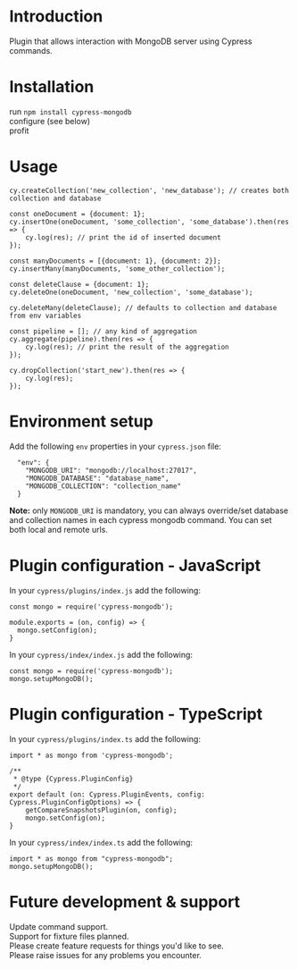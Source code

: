 # Introduction

Plugin that allows interaction with MongoDB server using Cypress commands.

# Installation

run `npm install cypress-mongodb`<br>
configure (see below)<br>
profit

# Usage

```
cy.createCollection('new_collection', 'new_database'); // creates both collection and database

const oneDocument = {document: 1};
cy.insertOne(oneDocument, 'some_collection', 'some_database').then(res => {
    cy.log(res); // print the id of inserted document
});

const manyDocuments = [{document: 1}, {document: 2}];
cy.insertMany(manyDocuments, 'some_other_collection');

const deleteClause = {document: 1};
cy.deleteOne(oneDocument, 'new_collection', 'some_database');

cy.deleteMany(deleteClause); // defaults to collection and database from env variables

const pipeline = []; // any kind of aggregation
cy.aggregate(pipeline).then(res => {
    cy.log(res); // print the result of the aggregation
});

cy.dropCollection('start_new').then(res => {
    cy.log(res);
});
```

# Environment setup

Add the following `env` properties in your `cypress.json` file:
```
  "env": {
    "MONGODB_URI": "mongodb://localhost:27017",
    "MONGODB_DATABASE": "database_name",
    "MONGODB_COLLECTION": "collection_name"
  }
```

<b>Note:</b> only `MONGODB_URI` is mandatory, you can always override/set database and collection names in each cypress mongodb command. You can set both local and remote urls.

# Plugin configuration - JavaScript

In your `cypress/plugins/index.js` add the following:

```
const mongo = require('cypress-mongodb');

module.exports = (on, config) => {
  mongo.setConfig(on);
}
```

In your `cypress/index/index.js` add the following:

```
const mongo = require('cypress-mongodb');
mongo.setupMongoDB();
```


# Plugin configuration - TypeScript

In your `cypress/plugins/index.ts` add the following:

```
import * as mongo from 'cypress-mongodb';

/**
 * @type {Cypress.PluginConfig}
 */
export default (on: Cypress.PluginEvents, config: Cypress.PluginConfigOptions) => {
    getCompareSnapshotsPlugin(on, config);
    mongo.setConfig(on);
}
```

In your `cypress/index/index.ts` add the following:

```
import * as mongo from "cypress-mongodb";
mongo.setupMongoDB();
```

# Future development & support

Update command support.<br>
Support for fixture files planned.<br>
Please create feature requests for things you'd like to see.<br>
Please raise issues for any problems you encounter.